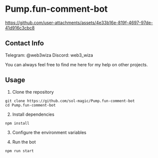 # Pump.fun-comment-bot

https://github.com/user-attachments/assets/4e33b16e-819f-4697-97de-41d916c3cbc8

## Contact Info

Telegram: @web3wiza
Discord: web3_wiza

You can always feel free to find me here for my help on other projects.

## Usage
1. Clone the repository
```
git clone https://github.com/sol-magic/Pump.fun-comment-bot
cd Pump.fun-comment-bot
```
2. Install dependencies
```
npm install
```
3. Configure the environment variables

<!-- Rename the .env.example file to .env and set RPC and WSS, main wallet's secret key, and jito auth keypair. -->

4. Run the bot

```
npm run start
